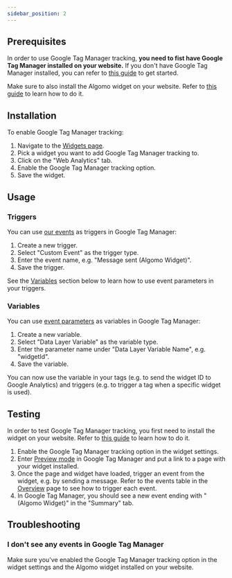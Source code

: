 ```yaml
---
sidebar_position: 2
---
```


## Prerequisites

In order to use Google Tag Manager tracking, **you need to fist have Google Tag Manager installed on your website.** If you don't have Google Tag Manager installed, you can refer to [this guide](https://support.google.com/tagmanager/answer/6103696?hl=en) to get started.

Make sure to also install the Algomo widget on your website. Refer to [this guide](../Install%20a%20widget%20to%20your%20website.md) to learn how to do it.

## Installation

To enable Google Tag Manager tracking:

1. Navigate to the [Widgets page](https://app.algomo.com/widgets).
2. Pick a widget you want to add Google Tag Manager tracking to.
3. Click on the "Web Analytics" tab.
4. Enable the Google Tag Manager tracking option.
5. Save the widget.

## Usage

### Triggers

You can use [our events](./Overview) as triggers in Google Tag Manager:

1. Create a new trigger.
2. Select "Custom Event" as the trigger type.
3. Enter the event name, e.g. "Message sent (Algomo Widget)".
4. Save the trigger.

See the [Variables](#variables) section below to learn how to use event parameters in your triggers.

### Variables

You can use [event parameters](./Overview) as variables in Google Tag Manager:

1. Create a new variable.
2. Select "Data Layer Variable" as the variable type.
3. Enter the parameter name under "Data Layer Variable Name", e.g. "widgetId".
4. Save the variable.

You can now use the variable in your tags (e.g. to send the widget ID to Google Analytics) and triggers (e.g. to trigger a tag when a specific widget is used).

## Testing

In order to test Google Tag Manager tracking, you first need to install the widget on your website. Refer to [this guide](../Install%20a%20widget%20to%20your%20website.md) to learn how to do it.

1. Enable the Google Tag Manager tracking option in the widget settings.
2. Enter [Preview mode](https://support.google.com/tagmanager/answer/6103696?hl=en) in Google Tag Manager and put a link to a page with your widget installed.
3. Once the page and widget have loaded, trigger an event from the widget, e.g. by sending a message. Refer to the events table in the [Overview](./Overview.md) page to see how to trigger each event.
4. In Google Tag Manager, you should see a new event ending with "(Algomo Widget)" in the "Summary" tab.

## Troubleshooting

### I don't see any events in Google Tag Manager

Make sure you've enabled the Google Tag Manager tracking option in the widget settings and the Algomo widget installed on your website.
